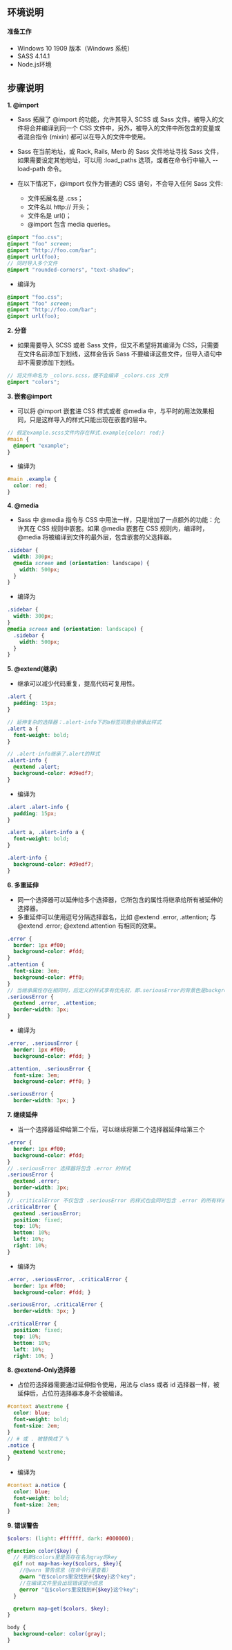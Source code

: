 ## **环境说明**

#### 准备工作

- Windows 10 1909 版本（Windows 系统）
- SASS 4.14.1
- Node.js环境

## **步骤说明**

**1. @import**

- Sass 拓展了 @import 的功能，允许其导入 SCSS 或 Sass 文件。被导入的文件将合并编译到同一个 CSS 文件中，另外，被导入的文件中所包含的变量或者混合指令 (mixin) 都可以在导入的文件中使用。

- Sass 在当前地址，或 Rack, Rails, Merb 的 Sass 文件地址寻找 Sass 文件，如果需要设定其他地址，可以用 :load_paths 选项，或者在命令行中输入 --load-path 命令。

- 在以下情况下，@import 仅作为普通的 CSS 语句，不会导入任何 Sass 文件:
  - 文件拓展名是 .css；
  - 文件名以 http:// 开头；
  - 文件名是 url()；
  - @import 包含 media queries。

```scss
@import "foo.css";
@import "foo" screen;
@import "http://foo.com/bar";
@import url(foo);
// 同时导入多个文件
@import "rounded-corners", "text-shadow";
```

- 编译为

```css
@import "foo.css";
@import "foo" screen;
@import "http://foo.com/bar";
@import url(foo);
```

**2. 分音**

- 如果需要导入 SCSS 或者 Sass 文件，但又不希望将其编译为 CSS，只需要在文件名前添加下划线，这样会告诉 Sass 不要编译这些文件，但导入语句中却不需要添加下划线。

```scss
// 将文件命名为 _colors.scss，便不会编译 _colors.css 文件
@import "colors";
```

**3. 嵌套@import**

- 可以将 @import 嵌套进 CSS 样式或者 @media 中，与平时的用法效果相同，只是这样导入的样式只能出现在嵌套的层中。

```scss
// 假定example.scss文件内存在样式.example{color: red;}
#main {
  @import "example";
}
```

- 编译为

```css
#main .example {
  color: red;
}
```

**4. @media**

- Sass 中 @media 指令与 CSS 中用法一样，只是增加了一点额外的功能：允许其在 CSS 规则中嵌套。如果 @media 嵌套在 CSS 规则内，编译时，@media 将被编译到文件的最外层，包含嵌套的父选择器。

```scss
.sidebar {
  width: 300px;
  @media screen and (orientation: landscape) {
    width: 500px;
  }
}
```

- 编译为

```css
.sidebar {
  width: 300px; 
}
@media screen and (orientation: landscape) {
  .sidebar {
    width: 500px; 
  } 
}
```

**5. @extend(继承)**

- 继承可以减少代码重复，提高代码可复用性。

```scss
.alert {
  padding: 15px;
}

// 延伸复杂的选择器：.alert-info下的a标签同意会继承此样式
.alert a {
  font-weight: bold;
}

// .alert-info继承了.alert的样式
.alert-info {
  @extend .alert;
  background-color: #d9edf7;
}
```

- 编译为

```css
.alert .alert-info {
  padding: 15px;
}

.alert a, .alert-info a {
  font-weight: bold;
}

.alert-info {
  background-color: #d9edf7;
}
```

**6. 多重延伸**

- 同一个选择器可以延伸给多个选择器，它所包含的属性将继承给所有被延伸的选择器。
- 多重延伸可以使用逗号分隔选择器名，比如 @extend .error, .attention; 与 @extend .error; @extend.attention 有相同的效果。

```scss
.error {
  border: 1px #f00;
  background-color: #fdd;
}
.attention {
  font-size: 3em;
  background-color: #ff0;
}
// 当继承属性存在相同时，后定义的样式享有优先权，即.seriousError的背景色是background-color: #ff0;
.seriousError {
  @extend .error, .attention;
  border-width: 3px;
}
```

- 编译为

```css
.error, .seriousError {
  border: 1px #f00;
  background-color: #fdd; }

.attention, .seriousError {
  font-size: 3em;
  background-color: #ff0; }

.seriousError {
  border-width: 3px; }
```

**7. 继续延伸**

- 当一个选择器延伸给第二个后，可以继续将第二个选择器延伸给第三个

```scss
.error {
  border: 1px #f00;
  background-color: #fdd;
}
// .seriousError 选择器将包含 .error 的样式
.seriousError {
  @extend .error;
  border-width: 3px;
}
// .criticalError 不仅包含 .seriousError 的样式也会同时包含 .error 的所有样式
.criticalError {
  @extend .seriousError;
  position: fixed;
  top: 10%;
  bottom: 10%;
  left: 10%;
  right: 10%;
}
```

- 编译为

```css
.error, .seriousError, .criticalError {
  border: 1px #f00;
  background-color: #fdd; }

.seriousError, .criticalError {
  border-width: 3px; }

.criticalError {
  position: fixed;
  top: 10%;
  bottom: 10%;
  left: 10%;
  right: 10%; }
```

**8. @extend-Only选择器**

- 占位符选择器需要通过延伸指令使用，用法与 class 或者 id 选择器一样，被延伸后，占位符选择器本身不会被编译。

```scss
#context a%extreme {
  color: blue;
  font-weight: bold;
  font-size: 2em;
}
// # 或 . 被替换成了 %
.notice {
  @extend %extreme;
}
```

- 编译为

```css
#context a.notice {
  color: blue;
  font-weight: bold;
  font-size: 2em; 
}
```

**9. 错误警告**

```scss
$colors: (light: #ffffff, dark: #000000);

@function color($key) {
  // 判断$colors里是否存在名为gray的key
  @if not map-has-key($colors, $key){
    //@warn 警告信息（在命令行里查看）
    @warn "在$colors里没找到#{$key}这个key";
    //在编译文件里会出现错误提示信息
    @error "在$colors里没找到#{$key}这个key";
  }

  @return map-get($colors, $key);
}

body {
  background-color: color(gray);
}
```